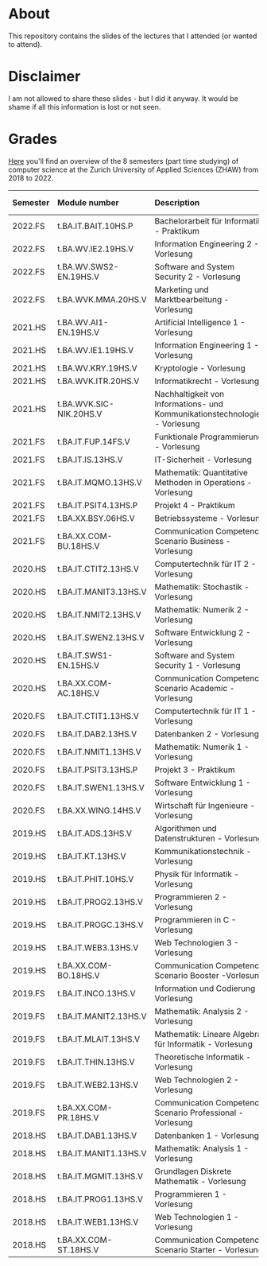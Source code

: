 # About

This repository contains the slides of the lectures that I attended (or wanted to attend).

# Disclaimer

I am not allowed to share these slides - but I did it anyway.
It would be shame if all this information is lost or not seen.

# Grades

[Here](https://github.com/yanicksenn/lectures/files/9040185/Modultafel_IT_TZ_HS18_mit_Anrechnung.pdf) you'll find an overview of the 8 semesters (part time studying) of computer science at the Zurich University of Applied Sciences (ZHAW) from 2018 to 2022.

**Semester**|**Module number**|**Description**|**Module group**
:------|:------|:------|:------
2022.FS|t.BA.IT.BAIT.10HS.P|Bachelorarbeit für Informatik - Praktikum|BA
2022.FS|t.BA.WV.IE2.19HS.V|Information Engineering 2 - Vorlesung|IT5
2022.FS|t.BA.WV.SWS2-EN.19HS.V|Software and System Security 2 - Vorlesung|IT5
2022.FS|t.BA.WVK.MMA.20HS.V|Marketing und Marktbearbeitung - Vorlesung|IT4
2021.HS|t.BA.WV.AI1-EN.19HS.V|Artificial Intelligence 1 - Vorlesung|IT5
2021.HS|t.BA.WV.IE1.19HS.V|Information Engineering 1 - Vorlesung|IT5
2021.HS|t.BA.WV.KRY.19HS.V|Kryptologie - Vorlesung|IT5
2021.HS|t.BA.WVK.ITR.20HS.V|Informatikrecht - Vorlesung|IT4
2021.HS|t.BA.WVK.SIC-NIK.20HS.V|Nachhaltigkeit von Informations- und Kommunikationstechnologien - Vorlesung|IT4
2021.FS|t.BA.IT.FUP.14FS.V|Funktionale Programmierung - Vorlesung|IT5
2021.FS|t.BA.IT.IS.13HS.V|IT-Sicherheit - Vorlesung|IT3
2021.FS|t.BA.IT.MQMO.13HS.V|Mathematik: Quantitative Methoden in Operations - Vorlesung|IT3
2021.FS|t.BA.IT.PSIT4.13HS.P|Projekt 4 - Praktikum|IT2
2021.FS|t.BA.XX.BSY.06HS.V|Betriebssysteme - Vorlesung|IT3
2021.FS|t.BA.XX.COM-BU.18HS.V|Communication Competence Scenario Business - Vorlesung|IT2
2020.HS|t.BA.IT.CTIT2.13HS.V|Computertechnik für IT 2 - Vorlesung|IT3
2020.HS|t.BA.IT.MANIT3.13HS.V|Mathematik: Stochastik - Vorlesung|IT3
2020.HS|t.BA.IT.NMIT2.13HS.V|Mathematik: Numerik 2 - Vorlesung|IT3
2020.HS|t.BA.IT.SWEN2.13HS.V|Software Entwicklung 2 - Vorlesung|IT3
2020.HS|t.BA.IT.SWS1-EN.15HS.V|Software and System Security 1 - Vorlesung|IT5
2020.HS|t.BA.XX.COM-AC.18HS.V|Communication Competence Scenario Academic - Vorlesung|IT2
2020.FS|t.BA.IT.CTIT1.13HS.V|Computertechnik für IT 1 - Vorlesung|IT3
2020.FS|t.BA.IT.DAB2.13HS.V|Datenbanken 2 - Vorlesung|IT3
2020.FS|t.BA.IT.NMIT1.13HS.V|Mathematik: Numerik 1 - Vorlesung|IT3
2020.FS|t.BA.IT.PSIT3.13HS.P|Projekt 3 - Praktikum|IT2
2020.FS|t.BA.IT.SWEN1.13HS.V|Software Entwicklung 1 - Vorlesung|IT3
2020.FS|t.BA.XX.WING.14HS.V|Wirtschaft für Ingenieure - Vorlesung|IT2
2019.HS|t.BA.IT.ADS.13HS.V|Algorithmen und Datenstrukturen - Vorlesung|IT1
2019.HS|t.BA.IT.KT.13HS.V|Kommunikationstechnik - Vorlesung|IT1
2019.HS|t.BA.IT.PHIT.10HS.V|Physik für Informatik - Vorlesung|IT3
2019.HS|t.BA.IT.PROG2.13HS.V|Programmieren 2 - Vorlesung|IT1
2019.HS|t.BA.IT.PROGC.13HS.V|Programmieren in C - Vorlesung|IT1
2019.HS|t.BA.IT.WEB3.13HS.V|Web Technologien 3 - Vorlesung|IT3
2019.HS|t.BA.XX.COM-BO.18HS.V|Communication Competence Scenario Booster -Vorlesung|IT1
2019.FS|t.BA.IT.INCO.13HS.V|Information und Codierung - Vorlesung|IT1
2019.FS|t.BA.IT.MANIT2.13HS.V|Mathematik: Analysis 2 - Vorlesung|IT1
2019.FS|t.BA.IT.MLAIT.13HS.V|Mathematik: Lineare Algebra für Informatik - Vorlesung|IT1
2019.FS|t.BA.IT.THIN.13HS.V|Theoretische Informatik - Vorlesung|IT1
2019.FS|t.BA.IT.WEB2.13HS.V|Web Technologien 2 - Vorlesung|IT1
2019.FS|t.BA.XX.COM-PR.18HS.V|Communication Competence Scenario Professional - Vorlesung|IT1
2018.HS|t.BA.IT.DAB1.13HS.V|Datenbanken 1 - Vorlesung|IT1
2018.HS|t.BA.IT.MANIT1.13HS.V|Mathematik: Analysis 1 - Vorlesung|IT1
2018.HS|t.BA.IT.MGMIT.13HS.V|Grundlagen Diskrete Mathematik - Vorlesung|IT1
2018.HS|t.BA.IT.PROG1.13HS.V|Programmieren 1 - Vorlesung|IT1
2018.HS|t.BA.IT.WEB1.13HS.V|Web Technologien 1 - Vorlesung|IT1
2018.HS|t.BA.XX.COM-ST.18HS.V|Communication Competence Scenario Starter - Vorlesung|IT1
